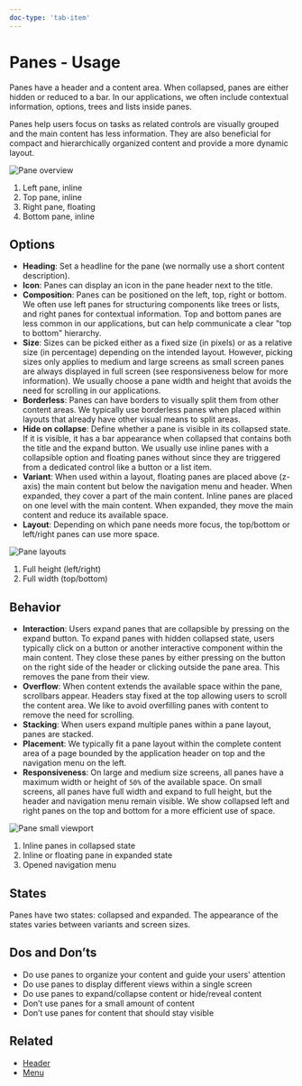 ```yaml
---
doc-type: 'tab-item'
---
```


# Panes - Usage

Panes have a header and a content area. When collapsed, panes are either hidden or reduced to a bar. In our applications, we often include contextual information, options, trees and lists inside panes.

Panes help users focus on tasks as related controls are visually grouped and the main content has less information. They are also beneficial for compact and hierarchically organized content and provide a more dynamic layout.

![Pane overview](https://www.figma.com/design/wEptRgAezDU1z80Cn3eZ0o/iX-Pattern-Illustrations?type=design&node-id=1680-22044&mode=design&t=iP7h44Wf17P209P7-4)

1. Left pane, inline
2. Top pane, inline
3. Right pane, floating
4. Bottom pane, inline

## Options

- **Heading**: Set a headline for the pane (we normally use a short content description).
- **Icon**: Panes can display an icon in the pane header next to the title.
- **Composition**: Panes can be positioned on the left, top, right or bottom. We often use left panes for structuring components like trees or lists, and right panes for contextual information. Top and bottom panes are less common in our applications, but can help communicate a clear "top to bottom" hierarchy.
- **Size**: Sizes can be picked either as a fixed size (in pixels) or as a relative size (in percentage) depending on the intended layout. However, picking sizes only applies to medium and large screens as small screen panes are always displayed in full screen (see responsiveness below for more information). We usually choose a pane width and height that avoids the need for scrolling in our applications.
- **Borderless**: Panes can have borders to visually split them from other content areas. We typically use borderless panes when placed within layouts that already have other visual means to split areas.
- **Hide on collapse**: Define whether a pane is visible in its collapsed state. If it is visible, it has a bar appearance when collapsed that contains both the title and the expand button. We usually use inline panes with a collapsible option and floating panes without since they are triggered from a dedicated control like a button or a list item.
- **Variant**: When used within a layout, floating panes are placed above (z-axis) the main content but below the navigation menu and header. When expanded, they cover a part of the main content. Inline panes are placed on one level with the main content. When expanded, they move the main content and reduce its available space.
- **Layout**: Depending on which pane needs more focus, the top/bottom or left/right panes can use more space.

![Pane layouts](https://www.figma.com/design/wEptRgAezDU1z80Cn3eZ0o/iX-Pattern-Illustrations?type=design&node-id=1681-28910&mode=design&t=iP7h44Wf17P209P7-4)

1. Full height (left/right)
2. Full width (top/bottom)

## Behavior

- **Interaction**: Users expand panes that are collapsible by pressing on the expand button. To expand panes with hidden collapsed state, users typically click on a button or another interactive component within the main content. They close these panes by either pressing on the button on the right side of the header or clicking outside the pane area. This removes the pane from their view.
- **Overflow**: When content extends the available space within the pane, scrollbars appear. Headers stay fixed at the top allowing users to scroll the content area. We like to avoid overfilling panes with content to remove the need for scrolling.
- **Stacking**: When users expand multiple panes within a pane layout, panes are stacked.
- **Placement**: We typically fit a pane layout within the complete content area of a page bounded by the application header on top and the navigation menu on the left.
- **Responsiveness**: On large and medium size screens, all panes have a maximum width or height of `50%` of the available space. On small screens, all panes have full width and expand to full height, but the header and navigation menu remain visible. We show collapsed left and right panes on the top and bottom for a more efficient use of space.

![Pane small viewport](https://www.figma.com/design/wEptRgAezDU1z80Cn3eZ0o/iX-Pattern-Illustrations?type=design&node-id=1680-26548&mode=design&t=iP7h44Wf17P209P7-4)

1. Inline panes in collapsed state
2. Inline or floating pane in expanded state
3. Opened navigation menu

## States

Panes have two states: collapsed and expanded. The appearance of the states varies between variants and screen sizes.

## Dos and Don’ts

- Do use panes to organize your content and guide your users' attention
- Do use panes to display different views within a single screen
- Do use panes to expand/collapse content or hide/reveal content
- Don’t use panes for a small amount of content
- Don’t use panes for content that should stay visible

## Related

- [Header](../application-header)
- [Menu](../application-menu)
